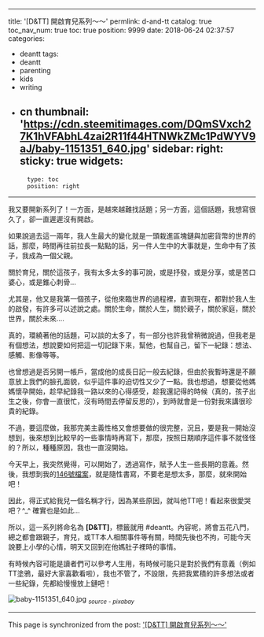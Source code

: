 
---
title: '[D&TT] 開啟育兒系列～～'
permlink: d-and-tt
catalog: true
toc_nav_num: true
toc: true
position: 9999
date: 2018-06-24 02:37:57
categories:
- deantt
tags:
- deantt
- parenting
- kids
- writing
- cn
thumbnail: 'https://cdn.steemitimages.com/DQmSVxch27K1hVFAbhL4zai2R11f44HTNWkZMc1PdWYV9aJ/baby-1151351_640.jpg'
sidebar:
    right:
        sticky: true
widgets:
    -
        type: toc
        position: right
---


我又要開新系列了！一方面，是越來越難找話題；另一方面，這個話題，我想寫很久了，卻一直遲遲沒有開啟。

如果說過去這一兩年，我人生最大的變化就是一頭栽進區塊鏈與加密貨幣的世界的話，那麼，時間再往前拉長一點點的話，另一件人生中的大事就是，生命中有了孩子，我成為一個父親。

關於育兒，關於這孩子，我有太多太多的事可說，或是抒發，或是分享，或是苦口婆心，或是錐心刺骨... 

尤其是，他又是我第一個孩子，從他來臨世界的過程裡，直到現在，都對於我人生的啟發，有許多可以述說之處。關於生命，關於人生，關於親子，關於家庭，關於世界，關於未來....

真的，環繞著他的話題，可以談的太多了，有一部分也許我曾稍微說過，但我老是有個想法，想說要如何把這一切記錄下來，幫他，也幫自己，留下一紀錄：想法、感觸、影像等等。

也曾想過是否另開一帳戶，當成他的成長日記一般去紀錄，但由於我暫時還是不願意放上我們的臉孔面貌，似乎這件事的迫切性又少了一點。我也想過，想要從他媽媽懷孕開始，趁早紀錄我一路以來的心得感受，趁我還記得的時候（真的，孩子出生之後，你會一直很忙，沒有時間去停留反思的），到時就會是一份對我來講很珍貴的紀錄。

不過，要這麼做，我那完美主義性格又會想要做的很完整，況且，要是我一開始沒想到，後來想到比較早的一些事情時再寫下，那麼，按照日期順序這件事不就怪怪的？所以，種種原因，我也一直沒開始。

今天早上，我突然覺得，可以開始了，透過寫作，賦予人生一些長期的意義。然後，我想到我的[146號檔案](https://steemit.com/trending/file-146)，就是隨性書寫，不要老是想太多，那麼，就來開始吧！

因此，得正式給我兒一個名稱才行，因為某些原因，就叫他TT吧！看起來很愛哭吧？^_^ 確實也是如此... 

所以，這一系列將命名為 **[D&TT]**，標籤就用 #deantt。內容呢，將會五花八門，總之都會跟親子，育兒，或TT本人相關事件等有關，時間先後也不拘，可能今天說要上小學的心情，明天又回到在他媽肚子裡時的事情。

有時候內容可能是讀者們可以參考人生用，有時候可能只是對於我們有意義（例如TT塗鴉，最好大家喜歡看啦），我也不管了，不設限，先把我累積的許多想法或者一些紀錄，先都給慢慢放上鏈吧！

![baby-1151351_640.jpg](https://cdn.steemitimages.com/DQmSVxch27K1hVFAbhL4zai2R11f44HTNWkZMc1PdWYV9aJ/baby-1151351_640.jpg)
<sub>*source - pixabay*</sub>

- - -

This page is synchronized from the post: ['[D&TT] 開啟育兒系列～～'](https://steemit.com/@deanliu/d-and-tt)
